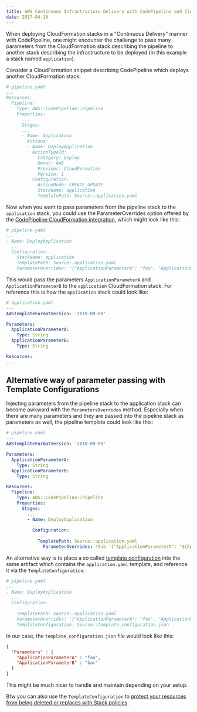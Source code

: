 ```yaml
---
title: AWS Continuous Infrastructure Delivery with CodePipeline and CloudFormation: How to pass Stack Parameters
date: 2017-04-10
---
```


When deploying CloudFormation stacks in a "Continuous Delivery" manner with CodePipeline, one might encounter the challenge to pass many parameters from the CloudFormation stack describing the pipeline to another stack describing the infrastructure to be deployed (in this example a stack named `application`).
 
Consider a CloudFormation snippet describing CodePipeline which deploys another CloudFormation stack:

```yaml
# pipeline.yaml
...
Resources:
  Pipeline:
    Type: AWS::CodePipeline::Pipeline
    Properties:
      ...
      Stages:
      ...
      - Name: Application
        Actions:
        - Name: DeployApplication
          ActionTypeId:
            Category: Deploy
            Owner: AWS
            Provider: CloudFormation
            Version: 1
          Configuration:
            ActionMode: CREATE_UPDATE
            StackName: application
            TemplatePath: Source::application.yaml
```

Now when you want to pass parameters from the pipeline stack to the `application` stack, you could use the ParameterOverrides option offered by the [CodePipeline CloudFormation integration](https://aws.amazon.com/blogs/aws/codepipeline-update-build-continuous-delivery-workflows-for-cloudformation-stacks/), which might look like this:

```yaml
# pipeline.yaml
...
- Name: DeployApplication
  ...
  Configuration:
    StackName: application
    TemplatePath: Source::application.yaml
    ParameterOverrides: '{"ApplicationParameterA": "foo", "ApplicationParameterB": "bar"}'
```

This would pass the parameters `ApplicationParameterA` and `ApplicationParameterB` to the `application` CloudFormation stack. For reference this is how the `application` stack could look like:

```yaml
# application.yaml
---
AWSTemplateFormatVersion: '2010-09-09'

Parameters:
  ApplicationParameterA:
    Type: String
  ApplicationParameterB:
    Type: String

Resources:
...
```
## Alternative way of parameter passing with Template Configurations

Injecting parameters from the pipeline stack to the application stack can become awkward with the `ParametersOverrides` method. Especially when there are many parameters and they are passed into the pipeline stack as parameters as well, the pipeline template could look like this:
```yaml
# pipeline.yaml
---
AWSTemplateFormatVersion: '2010-09-09'

Parameters:
  ApplicationParameterA:
    Type: String
  ApplicationParameterB:
    Type: String

Resources:
  Pipeline:
    Type: AWS::CodePipeline::Pipeline
    Properties:
      Stages:
        ...
        - Name: DeployApplication
          ...
          Configuration:
            ...
            TemplatePath: Source::application.yaml
              ParameterOverrides: !Sub '{"ApplicationParameterA": "${ApplicationParameterA}", "ApplicationParameterB": "${ApplicationParameterB}"}'
```

An alternative way is to place a so called [template configuration](http://docs.aws.amazon.com/AWSCloudFormation/latest/UserGuide/continuous-delivery-codepipeline-cfn-artifacts.html#w1ab2c13c19c17) into the same artifact which contains the `application.yaml` template, and reference it via the `TemplateConfiguration`:
```yaml
# pipeline.yaml
...
- Name: DeployApplication
  ...
  Configuration:
    ...
    TemplatePath: Source::application.yaml
    ParameterOverrides: '{"ApplicationParameterA": "foo", "ApplicationParameterB": "bar"}'
    TemplateConfiguration: Source::template_configuration.json
```

In our case, the `template_configuration.json` file would look like this:

```json
{
  "Parameters" : {
    "ApplicationParameterA" : "foo",
    "ApplicationParameterB" : "bar"
  }
}
```

This might be much nicer to handle and maintain depending on your setup.

Btw you can also use the `TemplateConfiguration` to [protect your resources from being deleted or replaces with Stack policies](/2017/03/28/aws-codepipeline-cloudformation-stack-policy-prevent-replacement-resources/).

